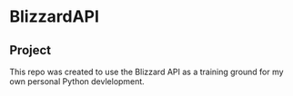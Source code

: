 # BlizzardAPI

## Project
This repo was created to use the Blizzard API as a training ground for my own personal Python devlelopment.
